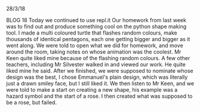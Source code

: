 28/3/18


BLOG 18
Today we continued to use repl.it Our homework from last week was to find out and produce something cool on the python shape making tool.  I made a multi coloured turtle that flashes random colours, make thousands of identical pentagons, each one getting bigger and bigger as it went along. We were told to open what we did for homework, and move around the room, taking notes on whose animation was the coolest. Mr Keen quite liked mine because of the flashing random colours. A few other teachers, including Mr Silvester walked in and viewed our work. He quite liked mine he said. After we finished, we were supposed to nominate whose design was the best, I chose Emmanuel's plain design, which was literally just a drawn smiley face, but I still liked it. We then listen to Mr Keen, and we were told to make a start on creating a new shape, his example was a hazard symbol and the start of a rose. I then created what was supposed to be a rose, but failed.
